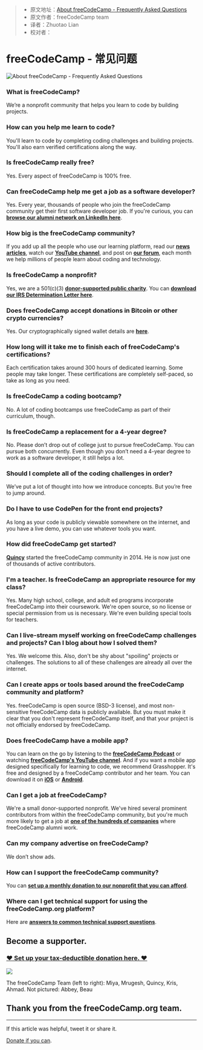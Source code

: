 > * 原文地址：[About freeCodeCamp - Frequently Asked Questions](https://www.freecodecamp.org/news/about/)
> * 原文作者：freeCodeCamp team
> * 译者：Zhuotao Lian 
> * 校对者：

# freeCodeCamp - 常见问题

![About freeCodeCamp - Frequently Asked Questions](https://www.freecodecamp.org/news/content/images/size/w2000/2019/06/freecodecamp-conference-photo.jpeg)

### What is freeCodeCamp?

We’re a nonprofit community that helps you learn to code by building projects.

### How can you help me learn to code?

You'll learn to code by completing coding challenges and building projects. You'll also earn verified certifications along the way.

### Is freeCodeCamp really free?

Yes. Every aspect of freeCodeCamp is 100% free.

### Can freeCodeCamp help me get a job as a software developer?

Yes. Every year, thousands of people who join the freeCodeCamp community get their first software developer job. If you're curious, you can  [**browse our alumni network on LinkedIn here**][1].

### How big is the freeCodeCamp community?

If you add up all the people who use our learning platform, read our  [**news articles**][2], watch our  [**YouTube channel**][3], and post on  [**our forum**][4], each month we help millions of people learn about coding and technology.

### Is freeCodeCamp a nonprofit?

Yes, we are a 501(c)(3)  [**donor-supported public charity**][5]. You can  [**download our IRS Determination Letter here**][6].

### Does freeCodeCamp accept donations in Bitcoin or other crypto currencies?

Yes. Our cryptographically signed wallet details are  **[here][7]**.

### How long will it take me to finish each of freeCodeCamp's certifications?

Each certification takes around 300 hours of dedicated learning. Some people may take longer. These certifications are completely self-paced, so take as long as you need.

### Is freeCodeCamp a coding bootcamp?

No. A lot of coding bootcamps use freeCodeCamp as part of their curriculum, though.

### Is freeCodeCamp a replacement for a 4-year degree?

No. Please don’t drop out of college just to pursue freeCodeCamp. You can pursue both concurrently. Even though you don’t need a 4-year degree to work as a software developer, it still helps a lot.

### Should I complete all of the coding challenges in order?

We’ve put a lot of thought into how we introduce concepts. But you’re free to jump around.

### Do I have to use CodePen for the front end projects?

As long as your code is publicly viewable somewhere on the internet, and you have a live demo, you can use whatever tools you want.

### How did freeCodeCamp get started?

[**Quincy**][8]  started the freeCodeCamp community in 2014. He is now just one of thousands of active contributors.

### I'm a teacher. Is freeCodeCamp an appropriate resource for my class?

Yes. Many high school, college, and adult ed programs incorporate freeCodeCamp into their coursework. We're open source, so no license or special permission from us is necessary. We're even building special tools for teachers.

### Can I live-stream myself working on freeCodeCamp challenges and projects? Can I blog about how I solved them?

Yes. We welcome this. Also, don't be shy about "spoiling" projects or challenges. The solutions to all of these challenges are already all over the internet.

### Can I create apps or tools based around the freeCodeCamp community and platform?

Yes. freeCodeCamp is open source (BSD-3 license), and most non-sensitive freeCodeCamp data is publicly available. But you must make it clear that you don't represent freeCodeCamp itself, and that your project is not officially endorsed by freeCodeCamp.

### Does freeCodeCamp have a mobile app?

You can learn on the go by listening to the  [**freeCodeCamp Podcast**][9]  or watching  [**freeCodeCamp's YouTube channel**][10]. And if you want a mobile app designed specifically for learning to code, we recommend Grasshopper. It's free and designed by a freeCodeCamp contributor and her team. You can download it on  [**iOS**][11]  or  [**Android**][12].

### Can I get a job at freeCodeCamp?

We're a small donor-supported nonprofit. We've hired several prominent contributors from within the freeCodeCamp community, but you're much more likely to get a job at  [**one of the hundreds of companies**][13]  where freeCodeCamp alumni work.

### Can my company advertise on freeCodeCamp?

We don’t show ads.

### How can I support the freeCodeCamp community?

You can  [**set up a monthly donation to our nonprofit that you can afford**][14].

### Where can I get technical support for using the freeCodeCamp.org platform?

Here are  [**answers to common technical support questions**][15].

## Become a supporter.

### [❤️ Set up your tax-deductible donation here. ❤️][16]

![](https://www.freecodecamp.org/news/content/images/2019/07/freecodecamp-hk-meeting.jpg)

The freeCodeCamp Team (left to right): Miya, Mrugesh, Quincy, Kris, Ahmad. Not pictured: Abbey, Beau

## Thank you from the freeCodeCamp.org team.

---

If this article was helpful,  tweet it  or  share it.

[Donate if you can][17].

[1]: https://www.linkedin.com/school/4831032/alumni/
[2]: https://www.freecodecamp.org/news
[3]: https://youtube.com/freecodecamp
[4]: https://forum.freecodecamp.org/
[5]: https://www.freecodecamp.com/donate/
[6]: https://s3.amazonaws.com/freecodecamp/Free+Code+Camp+Inc+IRS+Determination+Letter.pdf
[7]: https://donate.freecodecamp.org/other-ways-to-donate/
[8]: https://www.twitter.com/ossia
[9]: https://podcast.freecodecamp.org/
[10]: https://youtube.com/freecodecamp
[11]: https://itunes.apple.com/us/app/id1354133284
[12]: https://play.google.com/store/apps/details?id=com.area120.grasshopper&hl=en
[13]: https://www.linkedin.com/school/free-code-camp/alumni/
[14]: https://donate.freecodecamp.org/
[15]: https://support.freecodecamp.org/
[16]: https://donate.freecodecamp.org/
[17]: https://freecodecamp.org/donate
